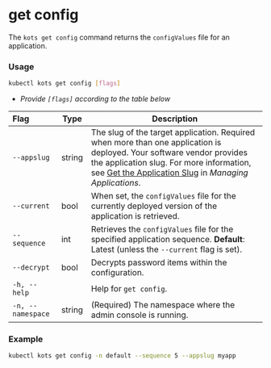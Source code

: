 # get config

The `kots get config` command returns the `configValues` file for an application.

### Usage

```bash
kubectl kots get config [flags]
```

- _Provide `[flags]` according to the table below_

| Flag              | Type   | Description                                                         |
| :---------------- | ------ | ------------------------------------------------------------------- |
| `--appslug`       | string | The slug of the target application. Required when more than one application is deployed. Your software vendor provides the application slug. For more information, see <a href="/vendor/vendor-portal-manage-app#slug">Get the Application Slug</a> in <em>Managing Applications</em>.|
| `--current`       | bool   | When set, the `configValues` file for the currently deployed version of the application is retrieved.|
| `--sequence`      | int    | Retrieves the `configValues` file for the specified application sequence. **Default**: Latest (unless the `--current` flag is set).|
| `--decrypt`       | bool   | Decrypts password items within the configuration.|
| `-h, --help`      |        | Help for `get config`.|
| `-n, --namespace` | string | (Required) The namespace where the admin console is running.|

### Example

```bash
kubectl kots get config -n default --sequence 5 --appslug myapp
```
